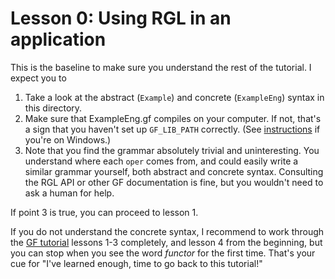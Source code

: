 # Lesson 0: Using RGL in an application

This is the baseline to make sure you understand the rest of the tutorial. I expect you to

1. Take a look at the abstract (`Example`) and concrete (`ExampleEng`) syntax in this directory.
2. Make sure that ExampleEng.gf compiles on your computer. If not, that's a sign that you haven't set up `GF_LIB_PATH` correctly. (See [instructions](http://www.grammaticalframework.org/~inari/gf-windows.html#toc3) if you're on Windows.)
3. Note that you find the grammar absolutely trivial and uninteresting. You understand where each `oper` comes from, and could easily write a similar grammar yourself, both abstract and concrete syntax. Consulting the RGL API or other GF documentation is fine, but you wouldn't need to ask a human for help.

If point 3 is true, you can proceed to lesson 1.

If you do not understand the concrete syntax, I recommend to work through the [GF tutorial](TODO) lessons 1-3 completely, and lesson 4 from the beginning, but you can stop when you see the word _functor_ for the first time. That's your cue for "I've learned enough, time to go back to this tutorial!"
